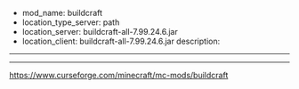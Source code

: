 - mod_name: buildcraft
- location_type_server: path
- location_server: buildcraft-all-7.99.24.6.jar
- location_client: buildcraft-all-7.99.24.6.jar
description:
---
---
https://www.curseforge.com/minecraft/mc-mods/buildcraft